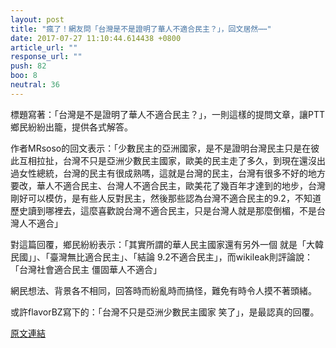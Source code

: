 ```yaml
---
layout: post
title: "瘋了！網友問「台灣是不是證明了華人不適合民主？」，回文居然⋯⋯"
date: 2017-07-27 11:10:44.614438 +0800
article_url: ""
response_url: ""
push: 82
boo: 8
neutral: 36
---
```


標題寫著：「台灣是不是證明了華人不適合民主？」，一則這樣的提問文章，讓PTT鄉民紛紛出籠，提供各式解答。

作者MRsoso的回文表示：「少數民主的亞洲國家，是不是證明台灣民主只是在彼此互相拉扯，台灣不只是亞洲少數民主國家，歐美的民主走了多久，到現在還沒出過女性總統，台灣的民主有很成熟嗎，這就是台灣的民主，台灣有很多不好的地方要改，華人不適合民主、台灣人不適合民主，歐美花了幾百年才達到的地步，台灣剛好可以模仿，是有些人反對民主，然後那些認為台灣不適合民主的9.2，不知道歷史讀到哪裡去，這麼喜歡說台灣不適合民主，只是台灣人就是那麼倒楣，不是台灣人不適合」

對這篇回覆，鄉民紛紛表示：「其實所謂的華人民主國家還有另外一個 就是「大韓民國」」、「臺灣無比適合民主」、「結論 9.2不適合民主」，而wikileak則評論說：「台灣社會適合民主 僵固華人不適合」

網民想法、背景各不相同，回答時而紛亂時而搞怪，難免有時令人摸不著頭緒。

或許flavorBZ寫下的：「台灣不只是亞洲少數民主國家 笑了」，是最認真的回覆。

<a href = "https://www.ptt.cc/bbs/Gossiping/M.1501080315.A.159.html">原文連結</a>

